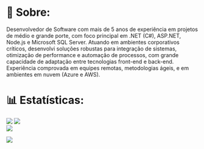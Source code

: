 # 💫 Sobre:
Desenvolvedor de Software com mais de 5 anos de experiência em projetos de médio e grande porte, com foco principal em .NET (C#), ASP.NET, Node.js e Microsoft SQL Server. Atuando em ambientes corporativos críticos, desenvolvi soluções robustas para integração de sistemas, otimização de performance e automação de processos, com grande capacidade de adaptação entre tecnologias front-end e back-end. Experiência comprovada em equipes remotas, metodologias ágeis, e em ambientes em nuvem (Azure e AWS).


# 📊 Estatísticas:
![](https://github-readme-stats.vercel.app/api?username=abelgasque&theme=dark&hide_border=false&include_all_commits=true&count_private=true)
![](https://github-readme-stats.vercel.app/api/top-langs/?username=abelgasque&theme=dark&hide_border=false&include_all_commits=true&count_private=true&layout=compact)<br/>
![](https://github-readme-streak-stats.herokuapp.com/?user=abelgasque&theme=dark&hide_border=false)


[![](https://visitcount.itsvg.in/api?id=abelgasque&icon=0&color=0)](https://visitcount.itsvg.in)